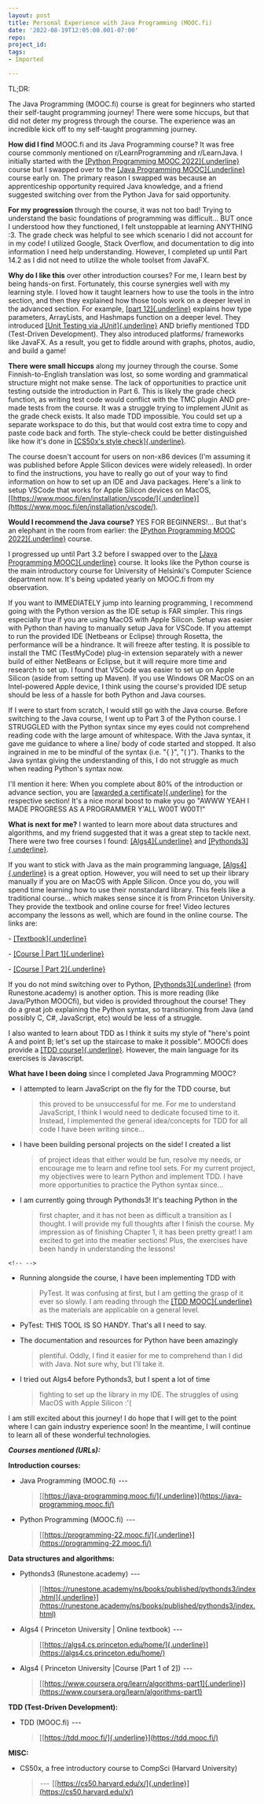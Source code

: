 ```yaml
---
layout: post
title: Personal Experience with Java Programming (MOOC.fi)
date: '2022-08-19T12:05:00.001-07:00'
repo: 
project_id: 
tags:
- Imported

---
```



TL;DR:

The Java Programming (MOOC.fi) course is great for beginners who started
their self-taught programming journey! There were some hiccups, but that
did not deter my progress through the course. The experience was an
incredible kick off to my self-taught programming journey.

**How did I find** MOOC.fi and its Java Programming course? It was free
course commonly mentioned on r/LearnProgramming and r/LearnJava. I
initially started with the [[Python Programming MOOC
2022]{.underline}](https://programming-22.mooc.fi/) course but I swapped
over to the [[Java Programming
MOOC]{.underline}](https://java-programming.mooc.fi/) course early on.
The primary reason I swapped was because an apprenticeship opportunity
required Java knowledge, and a friend suggested switching over from the
Python Java for said opportunity.

**For my progression** through the course, it was not too bad! Trying to
understand the basic foundations of programming was difficult... BUT
once I understood how they functioned, I felt unstoppable at learning
ANYTHING :3. The grade check was helpful to see which scenario I did not
account for in my code! I utilized Google, Stack Overflow, and
documentation to dig into information I need help understanding.
However, I completed up until Part 14.2 as I did not need to utilize the
whole toolset from JavaFX.

**Why do I like this** over other introduction courses? For me, I learn
best by being hands-on first. Fortunately, this course synergies well
with my learning style. I loved how it taught learners how to use the
tools in the intro section, and then they explained how those tools work
on a deeper level in the advanced section. For example, [[part
12]{.underline}](https://java-programming.mooc.fi/part-12) explains how
type parameters, ArrayLists, and Hashmaps function on a deeper level.
They introduced [[Unit Testing via
JUnit]{.underline}](https://java-programming.mooc.fi/part-6/3-introduction-to-testing)
AND briefly mentioned TDD (Test-Driven Development). They also
introduced platforms/ frameworks like JavaFX. As a result, you get to
fiddle around with graphs, photos, audio, and build a game!

**There were small hiccups** along my journey through the course. Some
Finnish-to-English translation was lost, so some wording and grammatical
structure might not make sense. The lack of opportunities to practice
unit testing outside the introduction in Part 6. This is likely the
grade check function, as writing test code would conflict with the TMC
plugin AND pre-made tests from the course. It was a struggle trying to
implement JUnit as the grade check exists. It also made TDD impossible.
You could set up a separate workspace to do this, but that would cost
extra time to copy and paste code back and forth. The style-check could
be better distinguished like how it's done in [[CS50x's style
check]{.underline}](https://cs50.readthedocs.io/style50/).

The course doesn't account for users on non-x86 devices (I'm assuming it
was published before Apple Silicon devices were widely released). In
order to find the instructions, you have to really go out of your way to
find information on how to set up an IDE and Java packages. Here's a
link to setup VSCode that works for Apple Silicon devices on MacOS,
[[https://www.mooc.fi/en/installation/vscode/]{.underline}](https://www.mooc.fi/en/installation/vscode/).

**Would I recommend the Java course?** YES FOR BEGINNERS!... But that's
an elephant in the room from earlier: the [[Python Programming MOOC
2022]{.underline}](https://programming-22.mooc.fi/) course.

I progressed up until Part 3.2 before I swapped over to the [[Java
Programming MOOC]{.underline}](https://java-programming.mooc.fi/)
course. It looks like the Python course is the main introductory course
for University of Helsinki's Computer Science department now. It's being
updated yearly on MOOC.fi from my observation.

If you want to IMMEDIATELY jump into learning programming, I recommend
going with the Python version as the IDE setup is FAR simpler. This
rings especially true if you are using MacOS with Apple Silicon. Setup
was easier with Python than having to manually setup Java for VSCode. If
you attempt to run the provided IDE (Netbeans or Eclipse) through
Rosetta, the performance will be a hindrance. It will freeze after
testing. It is possible to install the TMC (TestMyCode) plug-in
extension separately with a newer build of either NetBeans or Eclipse,
but it will require more time and research to set up. I found that
VSCode was easier to set up on Apple Silicon (aside from setting up
Maven). If you use Windows OR MacOS on an Intel-powered Apple device, I
think using the course's provided IDE setup should be less of a hassle
for both Python and Java courses.

If I were to start from scratch, I would still go with the Java course.
Before switching to the Java course, I went up to Part 3 of the Python
course. I STRUGGLED with the Python syntax since my eyes could not
comprehend reading code with the large amount of whitespace. With the
Java syntax, it gave me guidance to where a line/ body of code started
and stopped. It also ingrained in me to be mindful of the syntax (i.e.
"{ }", "( )"). Thanks to the Java syntax giving the understanding of
this, I do not struggle as much when reading Python's syntax now.

I'll mention it here: When you complete about 80% of the introduction or
advance section, you are [[awarded a
certificate]{.underline}](https://www.mooc.fi/en/profile/completions)
for the respective section! It's a nice moral boost to make you go "AWWW
YEAH I MADE PROGRESS AS A PROGRAMMER Y'ALL W00T W00T!"

**What is next for me?** I wanted to learn more about data structures
and algorithms, and my friend suggested that it was a great step to
tackle next. There were two free courses I found:
[[Algs4]{.underline}](https://algs4.cs.princeton.edu/home/) and
[[Pythonds3]{.underline}](https://runestone.academy/ns/books/published/pythonds3/index.html).

If you want to stick with Java as the main programming language,
[[Algs4]{.underline}](https://algs4.cs.princeton.edu/home/) is a great
option. However, you will need to set up their library manually if you
are on MacOS with Apple Silicon. Once you do, you will spend time
learning how to use their nonstandard library. This feels like a
traditional course... which makes sense since it is from Princeton
University. They provide the textbook and online course for free! Video
lectures accompany the lessons as well, which are found in the online
course. The links are:

\- [[Textbook]{.underline}](https://algs4.cs.princeton.edu/home/)

\- [[Course \| Part
1]{.underline}](https://www.coursera.org/learn/algorithms-part1)

\- [[Course \| Part
2]{.underline}](https://www.coursera.org/learn/algorithms-part2)

If you do not mind switching over to Python,
[[Pythonds3]{.underline}](https://runestone.academy/ns/books/published/pythonds3/index.html)
(from Runestone.academy) is another option. This is more reading (like
Java/Python MOOCfi), but video is provided throughout the course! They
do a great job explaining the Python syntax, so transitioning from Java
(and possibly C, C#, JavaScript, etc) would be less of a struggle.

I also wanted to learn about TDD as I think it suits my style of "here's
point A and point B; let's set up the staircase to make it possible".
MOOCfi does provide a [[TDD course]{.underline}](https://tdd.mooc.fi/).
However, the main language for its exercises is Javascript.

**What have I been doing** since I completed Java Programming MOOC?

-   I attempted to learn JavaScript on the fly for the TDD course, but
    > this proved to be unsuccessful for me. For me to understand
    > JavaScript, I think I would need to dedicate focused time to it.
    > Instead, I implemented the general idea/concepts for TDD for all
    > code I have been writing since...

-   I have been building personal projects on the side! I created a list
    > of project ideas that either would be fun, resolve my needs, or
    > encourage me to learn and refine tool sets. For my current
    > project, my objectives were to learn Python and implement TDD. I
    > have more opportunities to practice the Python syntax since...

-   I am currently going through Pythonds3! It's teaching Python in the
    > first chapter, and it has not been as difficult a transition as I
    > thought. I will provide my full thoughts after I finish the
    > course. My impression as of finishing Chapter 1, it has been
    > pretty great! I am excited to get into the meatier sections! Plus,
    > the exercises have been handy in understanding the lessons!

```{=html}
<!-- -->
```
-   Running alongside the course, I have been implementing TDD with
    > PyTest. It was confusing at first, but I am getting the grasp of
    > it ever so slowly. I am reading through the [[TDD
    > MOOC]{.underline}](https://tdd.mooc.fi/) as the materials are
    > applicable on a general level.

-   PyTest: THIS TOOL IS SO HANDY. That's all I need to say.

-   The documentation and resources for Python have been amazingly
    > plentiful. Oddly, I find it easier for me to comprehend than I did
    > with Java. Not sure why, but I'll take it.

-   I tried out Algs4 before Pythonds3, but I spent a lot of time
    > fighting to set up the library in my IDE. The struggles of using
    > MacOS with Apple Silicon :'(

I am still excited about this journey! I do hope that I will get to the
point where I can gain industry experience soon! In the meantime, I will
continue to learn all of these wonderful technologies.

***Courses mentioned (URLs):***

**Introduction courses:**

-   Java Programming (MOOC.fi)  --- 
    > [[https://java-programming.mooc.fi/]{.underline}](https://java-programming.mooc.fi/)

-   Python Programming (MOOC.fi)  --- 
    > [[https://programming-22.mooc.fi/]{.underline}](https://programming-22.mooc.fi/)

**Data structures and algorithms:**

-   Pythonds3 (Runestone.academy)  --- 
    > [[https://runestone.academy/ns/books/published/pythonds3/index.html]{.underline}](https://runestone.academy/ns/books/published/pythonds3/index.html)

-   Algs4 ( Princeton University \| Online textbook)  --- 
    > [[https://algs4.cs.princeton.edu/home/]{.underline}](https://algs4.cs.princeton.edu/home/)

-   Algs4 ( Princeton University \|Course \[Part 1 of 2\])  --- 
    > [[https://www.coursera.org/learn/algorithms-part1]{.underline}](https://www.coursera.org/learn/algorithms-part1)

**TDD (Test-Driven Development):**

-   TDD (MOOC.fi)  --- 
    > [[https://tdd.mooc.fi/]{.underline}](https://tdd.mooc.fi/)

**MISC:**

-   CS50x, a free introductory course to CompSci (Harvard University)
    >  --- 
    > [[https://cs50.harvard.edu/x/]{.underline}](https://cs50.harvard.edu/x/)
